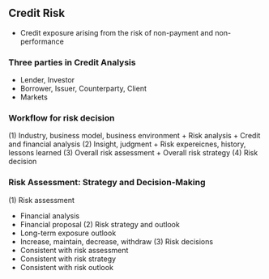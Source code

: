 ## Credit Risk
- Credit exposure arising from the risk of non-payment and non-performance

### Three parties in Credit Analysis
- Lender, Investor
- Borrower, Issuer, Counterparty, Client
- Markets

### Workflow for risk decision
(1) Industry, business model, business environment + Risk analysis + Credit and financial analysis
(2) Insight, judgment + Risk expereicnes, history, lessons learned
(3) Overall risk assessment + Overall risk strategy
(4) Risk decision

### Risk Assessment: Strategy and Decision-Making
(1) Risk assessment
- Financial analysis
- Financial proposal
(2) Risk strategy and outlook
- Long-term exposure outlook
- Increase, maintain, decrease, withdraw
(3) Risk decisions
- Consistent with risk assessment
- Consistent with risk strategy
- Consistent with risk outlook
